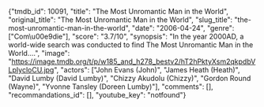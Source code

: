 {"tmdb_id": 10091, "title": "The Most Unromantic Man in the World", "original_title": "The Most Unromantic Man in the World", "slug_title": "the-most-unromantic-man-in-the-world", "date": "2006-04-24", "genre": ["Com\u00e9die"], "score": "3.7/10", "synopsis": "In the year 2000AD, a world-wide search was conducted to find The Most Unromantic Man in the World....", "image": "https://image.tmdb.org/t/p/w185_and_h278_bestv2/hT2hPktyXsm2qkpdbVLpIycloCU.jpg", "actors": ["John Evans (John)", "James Heath (Heath)", "David Lumby (David Lumby)", "Chizzy Akudolu (Chizzy)", "Gordon Round (Wayne)", "Yvonne Tansley (Doreen Lumby)"], "comments": [], "recommandations_id": [], "youtube_key": "notfound"}